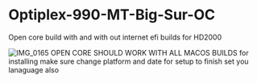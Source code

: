# Optiplex-990-MT-Big-Sur-OC
Open core build with and with out internet efi builds for HD2000 

![IMG_0165](https://github.com/ZeroLatency86/Optiplex-990-MT-Big-Sur-OC/assets/124946940/e6718926-6fdc-4200-b247-97de231dd696)
OPEN CORE SHOULD WORK WITH ALL MACOS BUILDS for installing make sure change platform and date for setup to finish set you lanaguage also 
